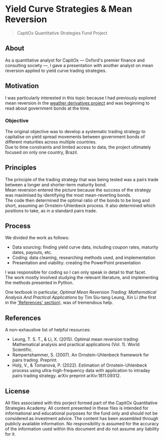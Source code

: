 # Yield Curve Strategies & Mean Reversion 

> CapitOx Quantitative Strategies Fund Project

## About

As a quantitative analyst for CapitOx &mdash; Oxford's premier finance and consulting society &mdash;, I gave a presentation with another analyst on mean reversion applied to yield curve trading strategies.

## Motivation

I was particularly interested in this topic because I had previously explored mean reversion in the [weather derivatives project](https://github.com/Vhaben/weather_options) and was beginning to read about government bonds at the time.

### Objective

The original objective was to develop a systematic trading strategy to capitalise on yield spread movements between government bonds of different maturities across multiple countries.  
Due to time constraints and limited access to data, the project ultimately focused on only one country, Brazil.

## Principles

The principle of the trading strategy that was being tested was a pairs trade between a longer and shorter-term maturity bond.  
Mean reversion entered the picture because the success of the strategy was maximised by identifying the most mean-reverting bonds.  
The code then determined the optimal ratio of the bonds to be long and short, assuming an Ornstein–Uhlenbeck process. It also determined which positions to take, as in a standard pairs trade.

## Process

We divided the work as follows:
- Data sourcing: finding yield curve data, including coupon rates, maturity dates, payouts, etc.
- Coding: data cleaning, researching methods used, and implementation
- Presentation and viability: creating the PowerPoint presentation

I was responsible for coding so I can only speak in detail to that facet.  
The work mostly involved studying the relevant literature, and implementing the methods presented in Python.

One textbook in particular, *Optimal Mean Reversion Trading: Mathematical Analysis And Practical Applications* by Tim Siu-tang Leung, Xin Li (the first in the ['References' section](#references)), was of tremendous help. 

## References

A non-exhaustive list of helpful resources:
- Leung, T. S. T., & Li, X. (2015). Optimal mean reversion trading: Mathematical analysis and practical applications (Vol. 1). World Scientific.
- Rampertshammer, S. (2007). An Ornstein-Uhlenbeck framework for pairs trading. Preprint.
- Holý, V., & Tomanová, P. (2022). Estimation of Ornstein-Uhlenbeck process using ultra-high-frequency data with application to intraday pairs trading strategy. arXiv preprint arXiv:1811.09312.

## License

All files associated with this porject formed part of the CapitOx Quantitative Strategies Academy. All content presented in these files is intended for informational and educational purposes for the fund only and should not be considered as investment advice. The content has been assembled through publicly available information. No responsibility is assumed for the accuracy of the information used within this document and do not assume any liability for it.
